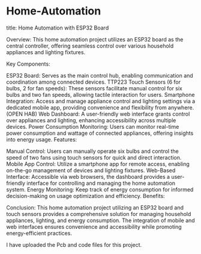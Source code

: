 # Home-Automation
title: Home Automation with ESP32 Board

Overview:
This home automation project utilizes an ESP32 board as the central controller, offering seamless control over various household appliances and lighting fixtures.

Key Components:

ESP32 Board: Serves as the main control hub, enabling communication and coordination among connected devices.
TTP223 Touch Sensors (6 for bulbs, 2 for fan speeds): These sensors facilitate manual control for six bulbs and two fan speeds, allowing tactile interaction for users.
Smartphone Integration: Access and manage appliance control and lighting settings via a dedicated mobile app, providing convenience and flexibility from anywhere. (OPEN HAB)
Web Dashboard: A user-friendly web interface grants control over appliances and lighting, enhancing accessibility across multiple devices.
Power Consumption Monitoring: Users can monitor real-time power consumption and wattage of connected appliances, offering insights into energy usage.
Features:

Manual Control: Users can manually operate six bulbs and control the speed of two fans using touch sensors for quick and direct interaction.
Mobile App Control: Utilize a smartphone app for remote access, enabling on-the-go management of devices and lighting fixtures.
Web-Based Interface: Accessible via web browsers, the dashboard provides a user-friendly interface for controlling and managing the home automation system.
Energy Monitoring: Keep track of energy consumption for informed decision-making on usage optimization and efficiency.
Benefits:


Conclusion:
This home automation project utilizing an ESP32 board and touch sensors provides a comprehensive solution for managing household appliances, lighting, and energy consumption. The integration of mobile and web interfaces ensures convenience and accessibility while promoting energy-efficient practices.

I have uploaded the Pcb and code files for this project.




